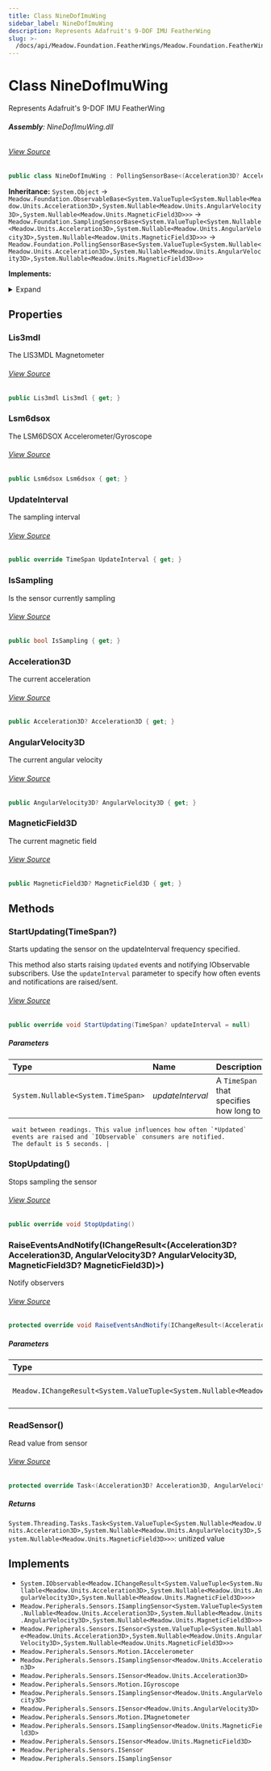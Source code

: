 ```yaml
---
title: Class NineDofImuWing
sidebar_label: NineDofImuWing
description: Represents Adafruit's 9-DOF IMU FeatherWing
slug: >-
  /docs/api/Meadow.Foundation.FeatherWings/Meadow.Foundation.FeatherWings/NineDofImuWing
---
```

# Class NineDofImuWing
Represents Adafruit's 9-DOF IMU FeatherWing

###### **Assembly**: NineDofImuWing.dll
###### [View Source](https://github.com/WildernessLabs/Meadow.Foundation.FeatherWings.git/blob/develop/Source/NineDofImuWing/Driver/NineDofImuWing.cs#L14)
```csharp title="Declaration"
public class NineDofImuWing : PollingSensorBase<(Acceleration3D? Acceleration3D, AngularVelocity3D? AngularVelocity3D, MagneticField3D? MagneticField3D)>, IObservable<IChangeResult<(Acceleration3D? Acceleration3D, AngularVelocity3D? AngularVelocity3D, MagneticField3D? MagneticField3D)>>, ISamplingSensor<(Acceleration3D? Acceleration3D, AngularVelocity3D? AngularVelocity3D, MagneticField3D? MagneticField3D)>, ISensor<(Acceleration3D? Acceleration3D, AngularVelocity3D? AngularVelocity3D, MagneticField3D? MagneticField3D)>, IAccelerometer, ISamplingSensor<Acceleration3D>, ISensor<Acceleration3D>, IGyroscope, ISamplingSensor<AngularVelocity3D>, ISensor<AngularVelocity3D>, IMagnetometer, ISamplingSensor<MagneticField3D>, ISensor<MagneticField3D>, ISensor, ISamplingSensor
```
**Inheritance:** `System.Object` -> `Meadow.Foundation.ObservableBase<System.ValueTuple<System.Nullable<Meadow.Units.Acceleration3D>,System.Nullable<Meadow.Units.AngularVelocity3D>,System.Nullable<Meadow.Units.MagneticField3D>>>` -> `Meadow.Foundation.SamplingSensorBase<System.ValueTuple<System.Nullable<Meadow.Units.Acceleration3D>,System.Nullable<Meadow.Units.AngularVelocity3D>,System.Nullable<Meadow.Units.MagneticField3D>>>` -> `Meadow.Foundation.PollingSensorBase<System.ValueTuple<System.Nullable<Meadow.Units.Acceleration3D>,System.Nullable<Meadow.Units.AngularVelocity3D>,System.Nullable<Meadow.Units.MagneticField3D>>>`

**Implements:**  

<details>
<summary>Expand</summary>

`System.IObservable<Meadow.IChangeResult<System.ValueTuple<System.Nullable<Meadow.Units.Acceleration3D>,System.Nullable<Meadow.Units.AngularVelocity3D>,System.Nullable<Meadow.Units.MagneticField3D>>>>`, `Meadow.Peripherals.Sensors.ISamplingSensor<System.ValueTuple<System.Nullable<Meadow.Units.Acceleration3D>,System.Nullable<Meadow.Units.AngularVelocity3D>,System.Nullable<Meadow.Units.MagneticField3D>>>`, `Meadow.Peripherals.Sensors.ISensor<System.ValueTuple<System.Nullable<Meadow.Units.Acceleration3D>,System.Nullable<Meadow.Units.AngularVelocity3D>,System.Nullable<Meadow.Units.MagneticField3D>>>`, `Meadow.Peripherals.Sensors.Motion.IAccelerometer`, `Meadow.Peripherals.Sensors.ISamplingSensor<Meadow.Units.Acceleration3D>`, `Meadow.Peripherals.Sensors.ISensor<Meadow.Units.Acceleration3D>`, `Meadow.Peripherals.Sensors.Motion.IGyroscope`, `Meadow.Peripherals.Sensors.ISamplingSensor<Meadow.Units.AngularVelocity3D>`, `Meadow.Peripherals.Sensors.ISensor<Meadow.Units.AngularVelocity3D>`, `Meadow.Peripherals.Sensors.Motion.IMagnetometer`, `Meadow.Peripherals.Sensors.ISamplingSensor<Meadow.Units.MagneticField3D>`, `Meadow.Peripherals.Sensors.ISensor<Meadow.Units.MagneticField3D>`, `Meadow.Peripherals.Sensors.ISensor`, `Meadow.Peripherals.Sensors.ISamplingSensor`
</details>



## Properties
### Lis3mdl
The LIS3MDL Magnetometer
###### [View Source](https://github.com/WildernessLabs/Meadow.Foundation.FeatherWings.git/blob/develop/Source/NineDofImuWing/Driver/NineDofImuWing.cs#L21)
```csharp title="Declaration"
public Lis3mdl Lis3mdl { get; }
```
### Lsm6dsox
The LSM6DSOX Accelerometer/Gyroscope
###### [View Source](https://github.com/WildernessLabs/Meadow.Foundation.FeatherWings.git/blob/develop/Source/NineDofImuWing/Driver/NineDofImuWing.cs#L26)
```csharp title="Declaration"
public Lsm6dsox Lsm6dsox { get; }
```
### UpdateInterval
The sampling interval
###### [View Source](https://github.com/WildernessLabs/Meadow.Foundation.FeatherWings.git/blob/develop/Source/NineDofImuWing/Driver/NineDofImuWing.cs#L31)
```csharp title="Declaration"
public override TimeSpan UpdateInterval { get; }
```
### IsSampling
Is the sensor currently sampling
###### [View Source](https://github.com/WildernessLabs/Meadow.Foundation.FeatherWings.git/blob/develop/Source/NineDofImuWing/Driver/NineDofImuWing.cs#L36)
```csharp title="Declaration"
public bool IsSampling { get; }
```
### Acceleration3D
The current acceleration
###### [View Source](https://github.com/WildernessLabs/Meadow.Foundation.FeatherWings.git/blob/develop/Source/NineDofImuWing/Driver/NineDofImuWing.cs#L41)
```csharp title="Declaration"
public Acceleration3D? Acceleration3D { get; }
```
### AngularVelocity3D
The current angular velocity
###### [View Source](https://github.com/WildernessLabs/Meadow.Foundation.FeatherWings.git/blob/develop/Source/NineDofImuWing/Driver/NineDofImuWing.cs#L46)
```csharp title="Declaration"
public AngularVelocity3D? AngularVelocity3D { get; }
```
### MagneticField3D
The current magnetic field
###### [View Source](https://github.com/WildernessLabs/Meadow.Foundation.FeatherWings.git/blob/develop/Source/NineDofImuWing/Driver/NineDofImuWing.cs#L51)
```csharp title="Declaration"
public MagneticField3D? MagneticField3D { get; }
```
## Methods
### StartUpdating(TimeSpan?)
Starts updating the sensor on the updateInterval frequency specified.

This method also starts raising `Updated` events and notifying
IObservable subscribers. Use the `updateInterval` parameter
to specify how often events and notifications are raised/sent.
###### [View Source](https://github.com/WildernessLabs/Meadow.Foundation.FeatherWings.git/blob/develop/Source/NineDofImuWing/Driver/NineDofImuWing.cs#L114)
```csharp title="Declaration"
public override void StartUpdating(TimeSpan? updateInterval = null)
```

##### Parameters

| Type | Name | Description |
|:--- |:--- |:--- |
| `System.Nullable<System.TimeSpan>` | *updateInterval* | A `TimeSpan` that specifies how long to
     wait between readings. This value influences how often `*Updated`
     events are raised and `IObservable` consumers are notified.
     The default is 5 seconds. |

### StopUpdating()
Stops sampling the sensor
###### [View Source](https://github.com/WildernessLabs/Meadow.Foundation.FeatherWings.git/blob/develop/Source/NineDofImuWing/Driver/NineDofImuWing.cs#L121)
```csharp title="Declaration"
public override void StopUpdating()
```
### RaiseEventsAndNotify(IChangeResult&lt;(Acceleration3D? Acceleration3D, AngularVelocity3D? AngularVelocity3D, MagneticField3D? MagneticField3D)&gt;)
Notify observers
###### [View Source](https://github.com/WildernessLabs/Meadow.Foundation.FeatherWings.git/blob/develop/Source/NineDofImuWing/Driver/NineDofImuWing.cs#L128)
```csharp title="Declaration"
protected override void RaiseEventsAndNotify(IChangeResult<(Acceleration3D? Acceleration3D, AngularVelocity3D? AngularVelocity3D, MagneticField3D? MagneticField3D)> changeResult)
```

##### Parameters

| Type | Name | Description |
|:--- |:--- |:--- |
| `Meadow.IChangeResult<System.ValueTuple<System.Nullable<Meadow.Units.Acceleration3D>,System.Nullable<Meadow.Units.AngularVelocity3D>,System.Nullable<Meadow.Units.MagneticField3D>>>` | *changeResult* | provides new and old values |

### ReadSensor()
Read value from sensor
###### [View Source](https://github.com/WildernessLabs/Meadow.Foundation.FeatherWings.git/blob/develop/Source/NineDofImuWing/Driver/NineDofImuWing.cs#L149)
```csharp title="Declaration"
protected override Task<(Acceleration3D? Acceleration3D, AngularVelocity3D? AngularVelocity3D, MagneticField3D? MagneticField3D)> ReadSensor()
```

##### Returns

`System.Threading.Tasks.Task<System.ValueTuple<System.Nullable<Meadow.Units.Acceleration3D>,System.Nullable<Meadow.Units.AngularVelocity3D>,System.Nullable<Meadow.Units.MagneticField3D>>>`: unitized value
## Implements

* `System.IObservable<Meadow.IChangeResult<System.ValueTuple<System.Nullable<Meadow.Units.Acceleration3D>,System.Nullable<Meadow.Units.AngularVelocity3D>,System.Nullable<Meadow.Units.MagneticField3D>>>>`
* `Meadow.Peripherals.Sensors.ISamplingSensor<System.ValueTuple<System.Nullable<Meadow.Units.Acceleration3D>,System.Nullable<Meadow.Units.AngularVelocity3D>,System.Nullable<Meadow.Units.MagneticField3D>>>`
* `Meadow.Peripherals.Sensors.ISensor<System.ValueTuple<System.Nullable<Meadow.Units.Acceleration3D>,System.Nullable<Meadow.Units.AngularVelocity3D>,System.Nullable<Meadow.Units.MagneticField3D>>>`
* `Meadow.Peripherals.Sensors.Motion.IAccelerometer`
* `Meadow.Peripherals.Sensors.ISamplingSensor<Meadow.Units.Acceleration3D>`
* `Meadow.Peripherals.Sensors.ISensor<Meadow.Units.Acceleration3D>`
* `Meadow.Peripherals.Sensors.Motion.IGyroscope`
* `Meadow.Peripherals.Sensors.ISamplingSensor<Meadow.Units.AngularVelocity3D>`
* `Meadow.Peripherals.Sensors.ISensor<Meadow.Units.AngularVelocity3D>`
* `Meadow.Peripherals.Sensors.Motion.IMagnetometer`
* `Meadow.Peripherals.Sensors.ISamplingSensor<Meadow.Units.MagneticField3D>`
* `Meadow.Peripherals.Sensors.ISensor<Meadow.Units.MagneticField3D>`
* `Meadow.Peripherals.Sensors.ISensor`
* `Meadow.Peripherals.Sensors.ISamplingSensor`

